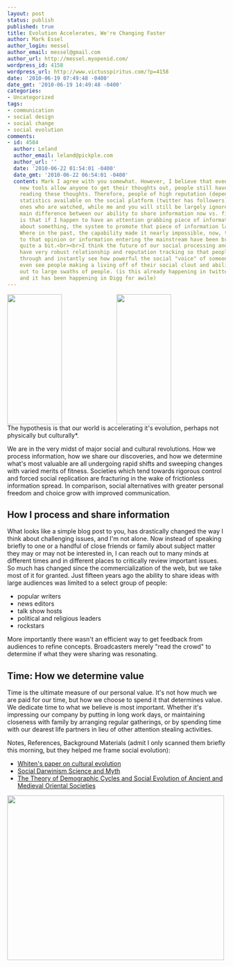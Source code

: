 ```yaml
---
layout: post
status: publish
published: true
title: Evolution Accelerates, We're Changing Faster
author: Mark Essel
author_login: messel
author_email: messel@gmail.com
author_url: http://messel.myopenid.com/
wordpress_id: 4158
wordpress_url: http://www.victusspiritus.com/?p=4158
date: '2010-06-19 07:49:48 -0400'
date_gmt: '2010-06-19 14:49:48 -0400'
categories:
- Uncategorized
tags:
- communication
- social design
- social change
- social evolution
comments:
- id: 4584
  author: Leland
  author_email: leland@pickple.com
  author_url: ''
  date: '2010-06-22 01:54:01 -0400'
  date_gmt: '2010-06-22 06:54:01 -0400'
  content: Mark I agree with you somewhat. However, I believe that even though our
    new tools allow anyone to get their thoughts out, people still have to spend time
    reading these thoughts. Therefore, people of high reputation (depending on the
    statistics available on the social platform (twitter has followers)) will be the
    ones who are watched, while me and you will still be largely ignored.<br><br>The
    main difference between our ability to share information now vs. fifty years ago
    is that if I happen to have an attention grabbing piece of information or opinion
    about something, the system to promote that piece of information largely exists.
    Where in the past, the capability made it nearly impossible, now, the barriers
    to that opinion or information entering the mainstream have been broken down by
    quite a bit.<br><br>I think the future of our social processing and sharing will
    have very robust relationship and reputation tracking so that people can search
    through and instantly see how powerful the social "voice" of someone is. I can
    even see people making a living off of their social clout and ability to get messages
    out to large swaths of people. (is this already happening in twitter? probably..
    and it has been happening in Digg for awile)
---
```

<div style="width: "100%"; height: 300; border: 1px solid blue; padding: 5px;"><a href="http://messel.posterous.com/?sort=&search=cas"><img class="size-medium wp-image-4179" style="float: left;" title="CAS_Evolution_1" src="{{ site.url }}/assets/2010/06/CAS_Evolution_1.jpg" alt="" width="50%" height="300" /></a><img class="size-medium wp-image-4182" style="float: left;" title="CAS_Evolution_2" src="{{ site.url }}/assets/2010/06/CAS_Evolution_2.jpg" alt="" width="50%" height="300" /></div>
<p style="text-align: left;">The hypothesis is that our world is accelerating it's evolution, perhaps not physically but culturally*.</p>
<p style="text-align: left;">We are in the very midst of major social and cultural revolutions. How we process information, how we share our discoveries, and how we determine what's most valuable are all undergoing rapid shifts and sweeping changes with varied merits of fitness. Societies which tend towards rigorous control and forced social replication are fracturing in the wake of frictionless information spread. In comparison, social alternatives with greater personal freedom and choice grow with improved communication.</p>
<h2 style="text-align: left;">How I process and share information</h2>
<p style="text-align: left;">What looks like a simple blog post to you, has drastically changed the way I think about challenging issues, and I'm not alone. Now instead of speaking briefly to one or a handful of close friends or family about subject matter they may or may not be interested in, I can reach out to many minds at different times and in different places to critically review important issues. So much has changed since the commercialization of the web, but we take most of it for granted. Just fifteen years ago the ability to share ideas with large audiences was limited to a select group of people:</p>
<ul style="text-align: left;">
<li>popular writers</li>
<li>news editors</li>
<li>talk show hosts</li>
<li>political and religious leaders</li>
<li style="text-align: left;">rockstars</li>
</ul>
<p style="text-align: left;">More importantly there wasn't an efficient way to get feedback from audiences to refine concepts. Broadcasters merely "read the crowd" to determine if what they were sharing was resonating.</p>
<h2 style="text-align: left;">Time: How we determine value</h2>
<p style="text-align: left;">Time is the ultimate measure of our personal value. It's not how much we are paid for our time, but how we choose to spend it that determines value. We dedicate time to what we believe is most important. Whether it's impressing our company by putting in long work days, or maintaining closeness with family by arranging regular gatherings, or by spending time with our dearest life partners in lieu of other attention stealing activities.</p>
<p style="text-align: left;">Notes, References, Background Materials (admit I only scanned them briefly this morning, but they helped me frame social evolution):</p>
<ul style="text-align: left;">
<li><a href="http://darwin.st-andrews.ac.uk/documents/whiten.pdf">Whiten's paper on cultural evolution</a></li>
<li><a href="http://www.swarthmore.edu/SocSci/rbannis1/SD.preface.html">Social Darwinism Science and Myth</a></li>
<li><a href="http://eclectic.ss.uci.edu/~drwhite/Civ/SergeiSeminar.html">The Theory of Demographic Cycles and Social Evolution of Ancient and Medieval Oriental Societies</a></li>
</ul>
<p style="text-align: left;"><a href="http://sangrea.net/free-cartoons/social-cartoons.html"><img class="aligncenter size-medium wp-image-4181" title="social_evolution" src="{{ site.url }}/assets/2010/06/social_evolution1.jpg" alt="" width="500" height="380" /></a></p>
